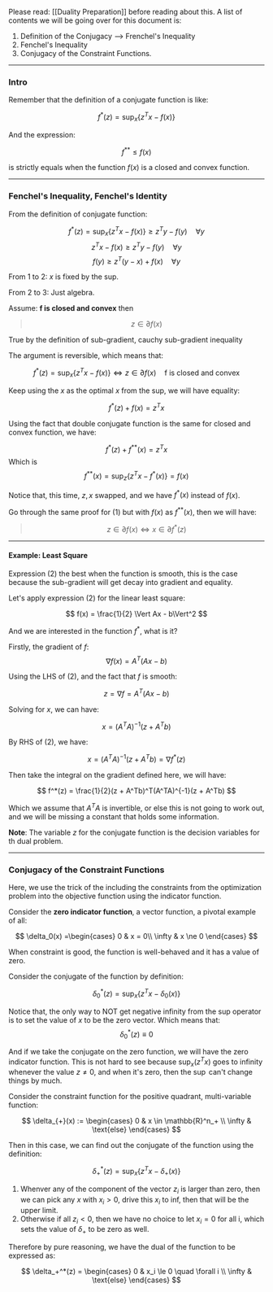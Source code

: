Please read: [[Duality Preparation]] before reading about this.
A list of contents we will be going over for this document is: 

1. Definition of the Conjugacy --> Frenchel's Inequality
2. Fenchel's Inequality 
3. Conjugacy of the Constraint Functions.

---

### **Intro**

Remember that the definition of a conjugate function is like: 

$$
f^*(z) = \sup_x\{
	z^Tx - f(x)  
\}
$$

And the expression: 

$$
f^{**} \le f(x)
$$ 

is strictly equals when the function $f(x)$ is a closed and convex function. 

---
### **Fenchel's Inequality, Fenchel's Identity**

From the definition of conjugate function: 

$$
f^*(z) = \sup_x \{z^Tx - f(x)\} \ge z^Ty - f(y) \quad \forall y
$$
$$
z^Tx - f(x)\ge z^Ty - f(y) \quad \forall y
$$
$$
f(y) \ge z^T(y - x) + f(x) \quad \forall y
$$

From 1 to 2: $x$ is fixed by the sup. 

From 2 to 3: Just algebra.

Assume: **f is closed and convex**
then 
> $$
> z \in \partial f(x) \tag{1}
> $$

True by the definition of sub-gradient, cauchy sub-gradient inequality

The argument is reversible, which means that: 

$$
f^*(z) = \sup_x \{z^Tx - f(x)\} \iff z \in \partial f(x) \quad \text{f is closed and convex}
$$

Keep using the $x$ as the optimal $x$ from the sup, we will have equality: 

$$
f^*(z) + f(x) = z^Tx
$$

Using the fact that double conjugate function is the same for closed and convex function, we have: 

$$
f^*(z) + f^{**}(x) = z^Tx
$$
Which is
$$
f^{**}(x) = \sup_z\{z^Tx - f^*(x)\} = f(x)
$$

Notice that, this time, $z, x$ swapped, and we have $f^*(x)$ instead of $f(x)$.

Go through the same proof for (1) but with $f(x)$ as $f^{**}(x)$, then we will have:

> $$
> z\in \partial f(x) \iff x \in \partial f^*(z) \tag{2}
> $$

---
#### **Example: Least Square**

Expression (2) the best when the function is smooth, this is the case because the sub-gradient will get decay into gradient and equality. 

Let's apply expression (2) for the linear least square: 

$$
f(x) = \frac{1}{2} \Vert Ax - b\Vert^2 
$$

And we are interested in the function $f^*$, what is it? 

Firstly, the gradient of $f$: 
$$
\nabla f(x) = A^T(Ax - b)
$$

Using the LHS of (2), and the fact that $f$ is smooth: 

$$
z = \nabla f = A^T(Ax - b)
$$

Solving for $x$, we can have: 

$$
x = (A^TA)^{-1} (z + A^Tb)
$$

By RHS of (2), we have: 

$$
x = (A^TA)^{-1} (z + A^Tb) = \nabla f^*(z)
$$

Then take the integral on the gradient defined here, we will have: 

$$
f^*(z) = \frac{1}{2}(z + A^Tb)^T(A^TA)^{-1}(z + A^Tb)
$$

Which we assume that $A^TA$ is invertible, or else this is not going to work out, and we will be missing a constant that holds some information. 

**Note**: 
The variable $z$ for the conjugate function is the decision variables for th dual problem. 

--- 
### **Conjugacy of the Constraint Functions**

Here, we use the trick of the including the constraints from the optimization problem into the objective function using the indicator function. 

Consider the **zero indicator function**, a vector function, a pivotal example of all: 

$$
\delta_0(x) =\begin{cases}
    0 & x = 0\\
    \infty & x \ne 0
\end{cases}
$$

When constraint is good, the function is well-behaved and it has a value of zero. 

Consider the conjugate of the function by definition: 

$$
\delta^*_0(z) = \sup_x\{
        z^Tx - \delta_0(x)
    \}
$$

Notice that, the only way to NOT get negative infinity from the sup operator is to set the value of $x$ to be the zero vector. Which means that: 
$$
\delta_0^*(z) \equiv 0
$$

And if we take the conjugate on the zero function, we will have the zero indicator function. This is not hard to see because $\sup_x(z^Tx)$ goes to infinity whenever the value $z\neq 0$, and when it's zero, then the $\sup$ can't change things by much.

Consider the constraint function for the positive quadrant, multi-variable function: 

$$
\delta_{+}(x) := \begin{cases}
    0 & x \in \mathbb{R}^n_+ 
    \\
    \infty & \text{else}
\end{cases}
$$

Then in this case, we can find out the conjugate of the function using the definition: 

$$
\delta_+^*(z) = \sup_x \left\lbrace
    z^Tx - \delta_+(x)
\right\rbrace
$$

1. Whenver any of the component of the vector $z_i$ is larger than zero, then we can pick any $x$ with $x_i > 0$, drive this $x_i$ to inf, then that will be the upper limit. 
2. Otherwise if all $z_i < 0$, then we have no choice to let $x_i = 0$  for all i, which sets the value of $\delta_+$ to be zero as well. 

Therefore by pure reasoning, we have the dual of the function to be expressed as: 

$$
\delta_+^*(z) = \begin{cases}
    0 & x_i \le 0 \quad \forall i
    \\
    \infty & \text{else}
\end{cases}
$$


